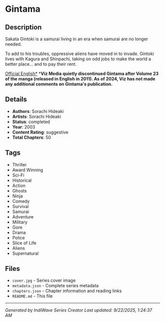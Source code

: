 # Gintama

## Description
Sakata Gintoki is a samurai living in an era when samurai are no longer needed.  
  
To add to his troubles, oppressive aliens have moved in to invade. Gintoki lives with Kagura and Shinpachi, taking on odd jobs to make the world a better place… and to pay their rent.

[Official English*](https://www.viz.com/gin-tama)
***Viz Media quietly discontinued Gintama after Volume 23 of the manga (released in English in 2011). As of 2024, Viz has not made any additional comments on Gintama's publication.**

## Details
- **Authors**: Sorachi Hideaki
- **Artists**: Sorachi Hideaki
- **Status**: completed
- **Year**: 2003
- **Content Rating**: suggestive
- **Total Chapters**: 50

## Tags
- Thriller
- Award Winning
- Sci-Fi
- Historical
- Action
- Ghosts
- Ninja
- Comedy
- Survival
- Samurai
- Adventure
- Military
- Gore
- Drama
- Police
- Slice of Life
- Aliens
- Supernatural

## Files
- `cover.jpg` - Series cover image
- `metadata.json` - Complete series metadata
- `chapters.json` - Chapter information and reading links
- `README.md` - This file

---
*Generated by IndiWave Series Creator*
*Last updated: 9/22/2025, 1:24:37 AM*
